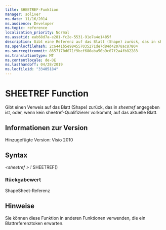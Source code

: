 ```yaml
---
title: SHEETREF-Funktion
manager: soliver
ms.date: 11/16/2014
ms.audience: Developer
ms.topic: reference
localization_priority: Normal
ms.assetid: eab68d7a-e281-fc2e-5531-91e7a4e1485f
description: Gibt eine Referenz auf das Blatt (Shape) zurück, das in sheetref angegeben wurde; wenn der Bezeichner sheetref nicht angegeben wurde, wird eine Referenz auf das aktuelle Blatt zurückgegeben.
ms.openlocfilehash: 2c6441b5e984557035271de7d84d42078ac87804
ms.sourcegitcommit: 8657170d071f9bcf680aba50b9c07f2a4fb82283
ms.translationtype: MT
ms.contentlocale: de-DE
ms.lasthandoff: 04/28/2019
ms.locfileid: "33405184"
---
```

# <a name="sheetref-function"></a>SHEETREF Function

Gibt einen Verweis auf das Blatt (Shape) zurück, das in _sheetref_ angegeben ist, oder, wenn kein sheetref-Qualifizierer vorkommt, auf das aktuelle Blatt.  
  
## <a name="version-information"></a>Informationen zur Version

Hinzugefügte Version: Visio 2010
 
  
## <a name="syntax"></a>Syntax

 *\<sheetref \> !*  SHEETREF() 
  
### <a name="return-value"></a>Rückgabewert

ShapeSheet-Referenz
  
## <a name="remarks"></a>Hinweise

Sie können diese Funktion in anderen Funktionen verwenden, die ein Blattreferenztoken erwarten.
  

